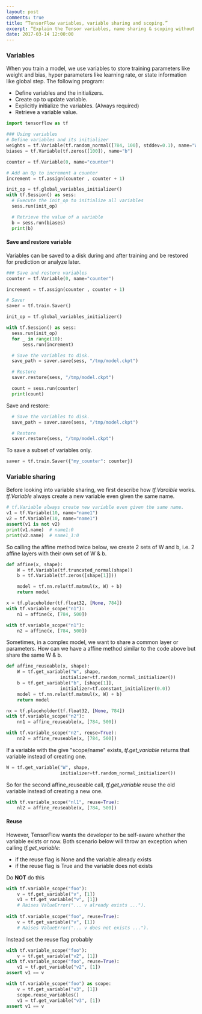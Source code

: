 ```yaml
---
layout: post
comments: true
title: “TensorFlow variables, variable sharing and scoping.”
excerpt: “Explain the Tensor variables, name sharing & scoping without the confusion.”
date: 2017-03-14 12:00:00
---
```

### Variables

When you train a model, we use variables to store training parameters like weight and bias, hyper parameters like learning rate, or state information like global step. The following program:
* Define variables and the initializers.
* Create op to update variable.
* Explicitly initialize the variables. (Always required)
* Retrieve a variable value.

```python
import tensorflow as tf

### Using variables
# Define variables and its initializer
weights = tf.Variable(tf.random_normal([784, 100], stddev=0.1), name="W")
biases = tf.Variable(tf.zeros([100]), name="b")

counter = tf.Variable(0, name="counter")

# Add an Op to increment a counter
increment = tf.assign(counter , counter + 1)

init_op = tf.global_variables_initializer()
with tf.Session() as sess:
  # Execute the init_op to initialize all variables
  sess.run(init_op)

  # Retrieve the value of a variable
  b = sess.run(biases)
  print(b)
```

#### Save and restore variable

Variables can be saved to a disk during and after training and be restored for prediction or analyze later.
```python
### Save and restore variables
counter = tf.Variable(0, name="counter")

increment = tf.assign(counter , counter + 1)

# Saver
saver = tf.train.Saver()

init_op = tf.global_variables_initializer()

with tf.Session() as sess:
  sess.run(init_op)
  for _ in range(10):
      sess.run(increment)

  # Save the variables to disk.
  save_path = saver.save(sess, "/tmp/model.ckpt")

  # Restore
  saver.restore(sess, "/tmp/model.ckpt")

  count = sess.run(counter)
  print(count)
```
Save and restore:
```python
  # Save the variables to disk.
  save_path = saver.save(sess, "/tmp/model.ckpt")

  # Restore
  saver.restore(sess, "/tmp/model.ckpt")
```
To save a subset of variables only.
```python
saver = tf.train.Saver({"my_counter": counter})
```

### Variable sharing
Before looking into variable sharing, we first describe how *tf.Varaible* works. *tf.Variable* always create a new variable even given the same name. 
```python
# tf.Variable always create new variable even given the same name.
v1 = tf.Variable(10, name="name1")
v2 = tf.Variable(10, name="name1")
assert(v1 is not v2)
print(v1.name)  # name1:0
print(v2.name)  # name1_1:0
```
So calling the affine method twice below, we create 2 sets of W and b, i.e. 2 affine layers with their own set of W & b.
```python
def affine(x, shape):
    W = tf.Variable(tf.truncated_normal(shape))
    b = tf.Variable(tf.zeros([shape[1]]))

    model = tf.nn.relu(tf.matmul(x, W) + b)
    return model

x = tf.placeholder(tf.float32, [None, 784])
with tf.variable_scope("n1"):
    n1 = affine(x, [784, 500])

with tf.variable_scope("n1"):
    n2 = affine(x, [784, 500])
```

Sometimes, in a complex model, we want to share a common layer or parameters. How can we have a affine method similar to the code above but share the same W & b.
```python 
def affine_reuseable(x, shape):
    W = tf.get_variable("W", shape,
                    initializer=tf.random_normal_initializer())
    b = tf.get_variable("b", [shape[1]],
                    initializer=tf.constant_initializer(0.0))
    model = tf.nn.relu(tf.matmul(x, W) + b)
    return model

nx = tf.placeholder(tf.float32, [None, 784])
with tf.variable_scope("n2"):
    nn1 = affine_reuseable(x, [784, 500])

with tf.variable_scope("n2", reuse=True):
    nn2 = affine_reuseable(x, [784, 500])
```
If a variable with the give "scope/name" exists, *tf.get_variable* returns that variable instead of creating one.
```python
W = tf.get_variable("W", shape,
                    initializer=tf.random_normal_initializer())
```
So for the second affine_reuseable call, *tf.get_variable* reuse the old variable instead of creating a new one.
```python
with tf.variable_scope("nl1", reuse=True):
    nl2 = affine_reuseable(x, [784, 500])
```

#### Reuse
However, TensorFlow wants the developer to be self-aware whether the variable exists or now.
Both scenario below will throw an exception when calling *tf.get_variable*:
*  if the reuse flag is None and the variable already exists
*  if the reuse flag is True and the variable does not exists

Do **NOT** do this
```python
with tf.variable_scope("foo"):
    v = tf.get_variable("v", [1])
    v1 = tf.get_variable("v", [1])
    # Raises ValueError("... v already exists ...").
    
with tf.variable_scope("foo", reuse=True):
    v = tf.get_variable("v", [1])
    # Raises ValueError("... v does not exists ...").
```
Instead set the reuse flag probably
```python
with tf.variable_scope("foo"):
    v = tf.get_variable("v2", [1])
with tf.variable_scope("foo", reuse=True):
    v1 = tf.get_variable("v2", [1])
assert v1 == v

with tf.variable_scope("foo") as scope:
    v = tf.get_variable("v3", [1])
    scope.reuse_variables()
    v1 = tf.get_variable("v3", [1])
assert v1 == v
```



